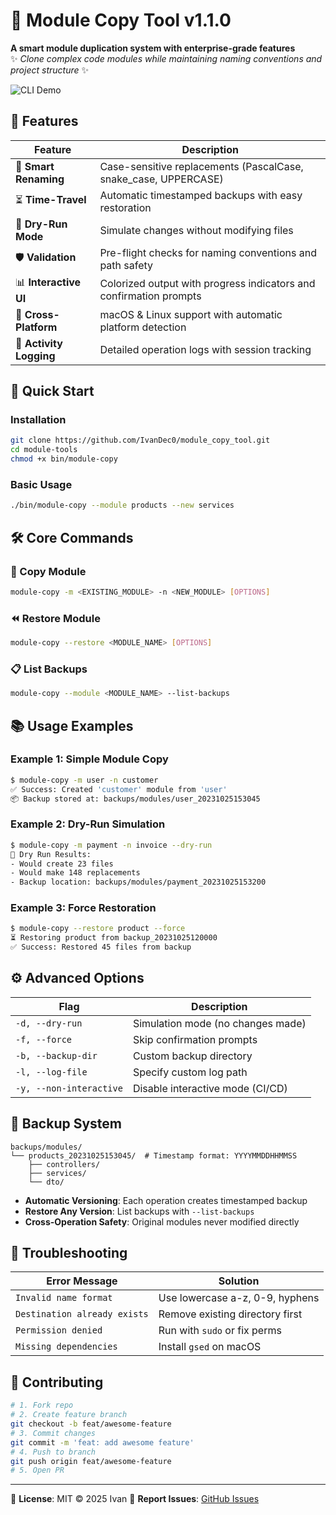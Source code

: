 # 🚀 Module Copy Tool v1.1.0

**A smart module duplication system with enterprise-grade features**  
✨ _Clone complex code modules while maintaining naming conventions and project structure_ ✨

![CLI Demo](https://via.placeholder.com/800x200.png?text=Module+Copy+CLI+Demo+Animation) <!-- Replace with actual gif -->

## 🌟 Features

| Feature                 | Description                                                        |
| ----------------------- | ------------------------------------------------------------------ |
| 🧩 **Smart Renaming**   | Case-sensitive replacements (PascalCase, snake_case, UPPERCASE)    |
| ⏳ **Time-Travel**      | Automatic timestamped backups with easy restoration                |
| 🧪 **Dry-Run Mode**     | Simulate changes without modifying files                           |
| 🛡️ **Validation**       | Pre-flight checks for naming conventions and path safety           |
| 📊 **Interactive UI**   | Colorized output with progress indicators and confirmation prompts |
| 🔄 **Cross-Platform**   | macOS & Linux support with automatic platform detection            |
| 📜 **Activity Logging** | Detailed operation logs with session tracking                      |

## 🚦 Quick Start

### Installation

```bash
git clone https://github.com/IvanDec0/module_copy_tool.git
cd module-tools
chmod +x bin/module-copy
```

### Basic Usage

```bash
./bin/module-copy --module products --new services
```

## 🛠️ Core Commands

### 🔄 Copy Module

```bash
module-copy -m <EXISTING_MODULE> -n <NEW_MODULE> [OPTIONS]
```

### ⏪ Restore Module

```bash
module-copy --restore <MODULE_NAME> [OPTIONS]
```

### 📋 List Backups

```bash
module-copy --module <MODULE_NAME> --list-backups
```

## 📚 Usage Examples

### Example 1: Simple Module Copy

```bash
$ module-copy -m user -n customer
✅ Success: Created 'customer' module from 'user'
📦 Backup stored at: backups/modules/user_20231025153045

```

### Example 2: Dry-Run Simulation

```bash
$ module-copy -m payment -n invoice --dry-run
🧪 Dry Run Results:
- Would create 23 files
- Would make 148 replacements
- Backup location: backups/modules/payment_20231025153200
```

### Example 3: Force Restoration

```bash
$ module-copy --restore product --force
⏳ Restoring product from backup_20231025120000
✅ Success: Restored 45 files from backup
```

## ⚙️ Advanced Options

| Flag                    | Description                       |
| ----------------------- | --------------------------------- |
| `-d, --dry-run`         | Simulation mode (no changes made) |
| `-f, --force`           | Skip confirmation prompts         |
| `-b, --backup-dir`      | Custom backup directory           |
| `-l, --log-file`        | Specify custom log path           |
| `-y, --non-interactive` | Disable interactive mode (CI/CD)  |

## 🔐 Backup System

```text
backups/modules/
└── products_20231025153045/  # Timestamp format: YYYYMMDDHHMMSS
    ├── controllers/
    ├── services/
    └── dto/
```

- **Automatic Versioning**: Each operation creates timestamped backup
- **Restore Any Version**: List backups with `--list-backups`
- **Cross-Operation Safety**: Original modules never modified directly

## 🚨 Troubleshooting

| Error Message                | Solution                        |
| ---------------------------- | ------------------------------- |
| `Invalid name format`        | Use lowercase a-z, 0-9, hyphens |
| `Destination already exists` | Remove existing directory first |
| `Permission denied`          | Run with `sudo` or fix perms    |
| `Missing dependencies`       | Install `gsed` on macOS         |

## 🤝 Contributing

```bash
# 1. Fork repo
# 2. Create feature branch
git checkout -b feat/awesome-feature
# 3. Commit changes
git commit -m 'feat: add awesome feature'
# 4. Push to branch
git push origin feat/awesome-feature
# 5. Open PR
```

---

📄 **License**: MIT © 2025 Ivan
🐛 **Report Issues**: [GitHub Issues](https://github.com/IvanDec0/module_copy_tool/issues)
